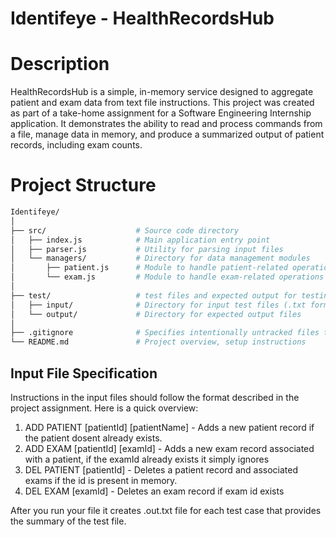 # Identifeye - HealthRecordsHub

# Description

HealthRecordsHub is a simple, in-memory service designed to aggregate patient and exam data from text file instructions. This project was created as part of a take-home assignment for a Software Engineering Internship application. It demonstrates the ability to read and process commands from a file, manage data in memory, and produce a summarized output of patient records, including exam counts.

# Project Structure

```bash
Identifeye/
│
├── src/                    # Source code directory
│   ├── index.js            # Main application entry point
│   ├── parser.js           # Utility for parsing input files
│   └── managers/           # Directory for data management modules
│       ├── patient.js      # Module to handle patient-related operations
│       └── exam.js         # Module to handle exam-related operations
│
├── test/                   # test files and expected output for testing the application
│   ├── input/              # Directory for input test files (.txt format)
│   └── output/             # Directory for expected output files
│
├── .gitignore              # Specifies intentionally untracked files to ignore
└── README.md               # Project overview, setup instructions
```

## Input File Specification

Instructions in the input files should follow the format described in the project assignment. Here is a quick overview:

1. ADD PATIENT [patientId] [patientName] - Adds a new patient record if the patient dosent already exists.
2. ADD EXAM [patientId] [examId] - Adds a new exam record associated with a patient, if the examId already exists it simply ignores
3. DEL PATIENT [patientId] - Deletes a patient record and associated exams if the id is present in memory.
4. DEL EXAM [examId] - Deletes an exam record if exam id exists

After you run your file it creates .out.txt file for each test case that provides the summary of the test file.

